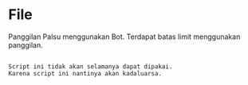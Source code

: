 # File
Panggilan Palsu menggunakan Bot.
Terdapat batas limit menggunakan panggilan.

~~~~~~~~~~~~~~~~~~~~~~~~~~~~~~~~~~~~~~~~~~~~~

Script ini tidak akan selamanya dapat dipakai.
Karena script ini nantinya akan kadaluarsa.
